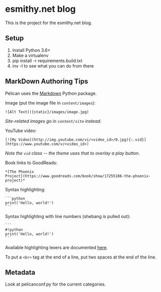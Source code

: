 esmithy.net blog
================

This is the project for the esmithy.net blog.

Setup
-----

1. Install Python 3.6+
2. Make a virtualenv
3. pip install -r requirements.build.txt
4. inv -l to see what you can do from there


MarkDown Authoring Tips
-----------------------

Pelican uses the [Markdown](http://pythonhosted.org/Markdown/) Python package.

Image (put the image file in `content/images`):

    ![Alt Text]({static}/images/image.jpg)

*Site-related images go in `content/site` instead.*

YouTube video:

    [![My Video](http://img.youtube.com/vi/<video_id>/0.jpg){:.vid}](https://www.youtube.com/v/<video_id>)

*Note the `vid` class -- the theme uses that to overlay a play button.*

Book links to GoodReads:

    *[The Phoenix
    Project](https://www.goodreads.com/book/show/17255186-the-phoenix-project)*

Syntax highlighting:

    ```python
    print('Hello, world!')
    ```
    
Syntax highlighting with line numbers (shebang is pulled out):

    ```
    #!python
    print('Hello, world!')
    ```

Available highlighting lexers are documented 
[here](http://pygments.org/docs/lexers/).

To put a `<br>` tag at the end of a line, put two spaces at the end of the
line.

Metadata
--------

Look at pelicanconf.py for the current categories.


